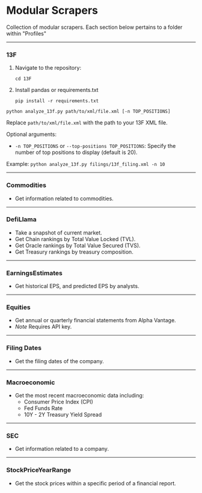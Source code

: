 # Modular Scrapers

Collection of modular scrapers.
Each section below pertains to a folder within "Profiles"

---

### 13F

1. Navigate to the repository:
   ```
   cd 13F
   ```
2. Install pandas or requirements.txt
   ```
   pip install -r requirements.txt
   ```

```
python analyze_13f.py path/to/xml/file.xml [-n TOP_POSITIONS]
```

Replace `path/to/xml/file.xml` with the path to your 13F XML file.

Optional arguments:

- `-n TOP_POSITIONS` or `--top-positions TOP_POSITIONS`: Specify the number of top positions to display (default is 20).

Example:
`python analyze_13f.py filings/13f_filing.xml -n 10`

---

### Commodities

- Get information related to commodities.

---

### DefiLlama

- Take a snapshot of current market.
- Get Chain rankings by Total Value Locked (TVL).
- Get Oracle rankings by Total Value Secured (TVS).
- Get Treasury rankings by treasury composition.

---

### EarningsEstimates

- Get historical EPS, and predicted EPS by analysts.

---

### Equities

- Get annual or quarterly financial statements from Alpha Vantage.
- _Note_ Requires API key.

---

### Filing Dates

- Get the filing dates of the company.

---

### Macroeconomic

- Get the most recent macroeconomic data including:
  - Consumer Price Index (CPI)
  - Fed Funds Rate
  - 10Y - 2Y Treasury Yield Spread

---

### SEC

- Get information related to a company.

---

### StockPriceYearRange

- Get the stock prices within a specific period of a financial report.
